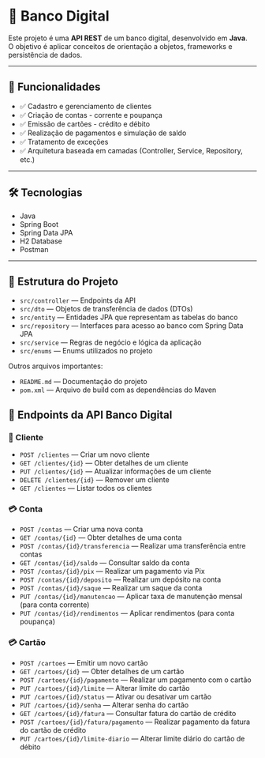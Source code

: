 # 📌 Banco Digital

Este projeto é uma **API REST** de um banco digital, desenvolvido em **Java**.  
O objetivo é aplicar conceitos de orientação a objetos, frameworks e persistência de dados.

---

## 🚀 Funcionalidades

- ✅ Cadastro e gerenciamento de clientes  
- ✅ Criação de contas - corrente e poupança  
- ✅ Emissão de cartões - crédito e débito  
- ✅ Realização de pagamentos e simulação de saldo  
- ✅ Tratamento de exceções  
- ✅ Arquitetura baseada em camadas (Controller, Service, Repository, etc.)

---

## 🛠️ Tecnologias

- Java  
- Spring Boot  
- Spring Data JPA  
- H2 Database  
- Postman

---

## 📂 Estrutura do Projeto

- `src/controller` — Endpoints da API  
- `src/dto` — Objetos de transferência de dados (DTOs)  
- `src/entity` — Entidades JPA que representam as tabelas do banco  
- `src/repository` — Interfaces para acesso ao banco com Spring Data JPA  
- `src/service` — Regras de negócio e lógica da aplicação  
- `src/enums` — Enums utilizados no projeto  

Outros arquivos importantes:
- `README.md` — Documentação do projeto  
- `pom.xml` — Arquivo de build com as dependências do Maven



## 📡 Endpoints da API Banco Digital

### 🧍 Cliente

- `POST /clientes` — Criar um novo cliente  
- `GET /clientes/{id}` — Obter detalhes de um cliente  
- `PUT /clientes/{id}` — Atualizar informações de um cliente  
- `DELETE /clientes/{id}` — Remover um cliente  
- `GET /clientes` — Listar todos os clientes

### 💳 Conta

- `POST /contas` — Criar uma nova conta  
- `GET /contas/{id}` — Obter detalhes de uma conta  
- `POST /contas/{id}/transferencia` — Realizar uma transferência entre contas  
- `GET /contas/{id}/saldo` — Consultar saldo da conta  
- `POST /contas/{id}/pix` — Realizar um pagamento via Pix  
- `POST /contas/{id}/deposito` — Realizar um depósito na conta  
- `POST /contas/{id}/saque` — Realizar um saque da conta  
- `PUT /contas/{id}/manutencao` — Aplicar taxa de manutenção mensal (para conta corrente)  
- `PUT /contas/{id}/rendimentos` — Aplicar rendimentos (para conta poupança)

### 💳 Cartão

- `POST /cartoes` — Emitir um novo cartão  
- `GET /cartoes/{id}` — Obter detalhes de um cartão  
- `POST /cartoes/{id}/pagamento` — Realizar um pagamento com o cartão  
- `PUT /cartoes/{id}/limite` — Alterar limite do cartão  
- `PUT /cartoes/{id}/status` — Ativar ou desativar um cartão  
- `PUT /cartoes/{id}/senha` — Alterar senha do cartão  
- `GET /cartoes/{id}/fatura` — Consultar fatura do cartão de crédito  
- `POST /cartoes/{id}/fatura/pagamento` — Realizar pagamento da fatura do cartão de crédito  
- `PUT /cartoes/{id}/limite-diario` — Alterar limite diário do cartão de débito
